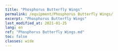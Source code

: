 ```yaml
---
title: "Phosphorus Butterfly Wings"
permalink: /equipment/Phosphorus Butterfly Wings/
excerpt: "Phosphorus Butterfly Wings"
last_modified_at: 2021-01-25
lang: en
ref: "Phosphorus Butterfly Wings.md"
toc: false
classes: wide
---
```


